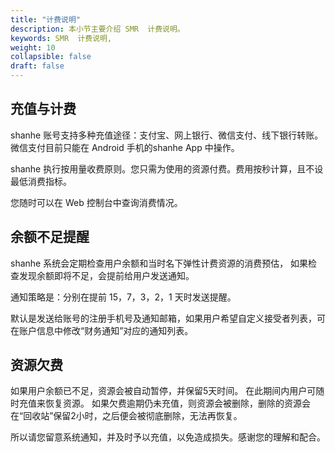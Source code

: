 ```yaml
---
title: "计费说明"
description: 本小节主要介绍 SMR  计费说明。 
keywords: SMR  计费说明, 
weight: 10
collapsible: false
draft: false
---
```



## 充值与计费

shanhe 账号支持多种充值途径：支付宝、网上银行、微信支付、线下银行转账。 微信支付目前只能在 Android 手机的shanhe  App 中操作。

shanhe 执行按用量收费原则。您只需为使用的资源付费。费用按秒计算，且不设最低消费指标。

您随时可以在 Web 控制台中查询消费情况。

## 余额不足提醒

shanhe 系统会定期检查用户余额和当时名下弹性计费资源的消费预估， 如果检查发现余额即将不足，会提前给用户发送通知。

通知策略是：分别在提前 15，7，3，2，1 天时发送提醒。 

默认是发送给账号的注册手机号及通知邮箱，如果用户希望自定义接受者列表，可在账户信息中修改“财务通知”对应的通知列表。

## 资源欠费

如果用户余额已不足，资源会被自动暂停，并保留5天时间。 在此期间内用户可随时充值来恢复资源。 如果欠费逾期仍未充值，则资源会被删除，删除的资源会在“回收站”保留2小时，之后便会被彻底删除，无法再恢复。

所以请您留意系统通知，并及时予以充值，以免造成损失。感谢您的理解和配合。
